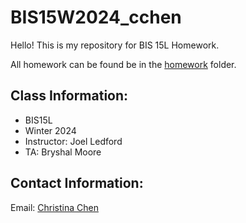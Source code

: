 # BIS15W2024_cchen

Hello! This is my repository for BIS 15L Homework.

All homework can be found be in the [homework](https://github.com/omqchristi/BIS15W2024_cchen/tree/main/homework) folder.

## Class Information:
- BIS15L
- Winter 2024
- Instructor: Joel Ledford
- TA: Bryshal Moore

## Contact Information:

Email: [Christina Chen](omqchen@ucdavis.edu)